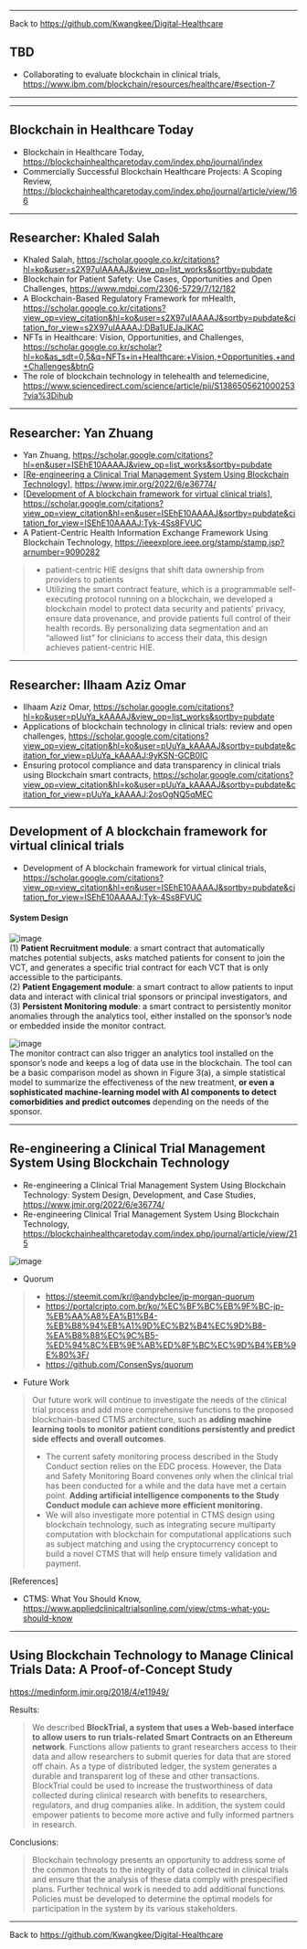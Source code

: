 ***
Back to https://github.com/Kwangkee/Digital-Healthcare

## TBD

- Collaborating to evaluate blockchain in clinical trials, https://www.ibm.com/blockchain/resources/healthcare/#section-7  

***
*** 
## Blockchain in Healthcare Today
- Blockchain in Healthcare Today, https://blockchainhealthcaretoday.com/index.php/journal/index
- Commercially Successful Blockchain Healthcare Projects: A Scoping Review, https://blockchainhealthcaretoday.com/index.php/journal/article/view/166

***
## Researcher: Khaled Salah
- Khaled Salah, https://scholar.google.co.kr/citations?hl=ko&user=s2X97uIAAAAJ&view_op=list_works&sortby=pubdate
- Blockchain for Patient Safety: Use Cases, Opportunities and Open Challenges, https://www.mdpi.com/2306-5729/7/12/182
- A Blockchain-Based Regulatory Framework for mHealth, https://scholar.google.co.kr/citations?view_op=view_citation&hl=ko&user=s2X97uIAAAAJ&sortby=pubdate&citation_for_view=s2X97uIAAAAJ:DBa1UEJaJKAC
- NFTs in Healthcare: Vision, Opportunities, and Challenges, https://scholar.google.co.kr/scholar?hl=ko&as_sdt=0,5&q=NFTs+in+Healthcare:+Vision,+Opportunities,+and+Challenges&btnG
- The role of blockchain technology in telehealth and telemedicine, https://www.sciencedirect.com/science/article/pii/S1386505621000253?via%3Dihub

***
## Researcher: Yan Zhuang
- Yan Zhuang, https://scholar.google.com/citations?hl=en&user=ISEhE10AAAAJ&view_op=list_works&sortby=pubdate
- [[Re-engineering a Clinical Trial Management System Using Blockchain Technology](https://github.com/Kwangkee/Digital-Healthcare/blob/main/BC4CrinicalTrial.md#re-engineering-a-clinical-trial-management-system-using-blockchain-technology)], https://www.jmir.org/2022/6/e36774/
- [[Development of A blockchain framework for virtual clinical trials](https://github.com/Kwangkee/Digital-Healthcare/blob/main/BC4CrinicalTrial.md#development-of-a-blockchain-framework-for-virtual-clinical-trials)], https://scholar.google.com/citations?view_op=view_citation&hl=en&user=ISEhE10AAAAJ&sortby=pubdate&citation_for_view=ISEhE10AAAAJ:Tyk-4Ss8FVUC
- A Patient-Centric Health Information Exchange Framework Using Blockchain Technology, https://ieeexplore.ieee.org/stamp/stamp.jsp?arnumber=9090282
>- patient-centric HIE designs that shift data ownership from providers to patients  
>- Utilizing the smart contract feature, which is a programmable self-executing protocol running on a blockchain, we developed a blockchain model to protect data security and patients’ privacy, ensure data provenance, and provide patients full control of their health records. By personalizing data segmentation and an “allowed list” for clinicians to access their data, this design achieves patient-centric HIE.  

***
## Researcher: Ilhaam Aziz Omar
- Ilhaam Aziz Omar, https://scholar.google.com/citations?hl=ko&user=pUuYa_kAAAAJ&view_op=list_works&sortby=pubdate
- Applications of blockchain technology in clinical trials: review and open challenges, https://scholar.google.com/citations?view_op=view_citation&hl=ko&user=pUuYa_kAAAAJ&sortby=pubdate&citation_for_view=pUuYa_kAAAAJ:9yKSN-GCB0IC  
- Ensuring protocol compliance and data transparency in clinical trials using Blockchain smart contracts, https://scholar.google.com/citations?view_op=view_citation&hl=ko&user=pUuYa_kAAAAJ&sortby=pubdate&citation_for_view=pUuYa_kAAAAJ:2osOgNQ5qMEC  

***
## Development of A blockchain framework for virtual clinical trials
- Development of A blockchain framework for virtual clinical trials, https://scholar.google.com/citations?view_op=view_citation&hl=en&user=ISEhE10AAAAJ&sortby=pubdate&citation_for_view=ISEhE10AAAAJ:Tyk-4Ss8FVUC

#### System Design

![image](https://user-images.githubusercontent.com/109835677/208568531-22f3aade-51c3-44b2-aa3a-96d34c2bf431.png)  
(1) **Patient Recruitment module**: a smart contract that automatically matches potential subjects, asks matched patients for consent to join the VCT, and generates a specific trial contract for each VCT that is only accessible to the participants.  
(2) **Patient Engagement module**: a smart contract to allow patients to input data and interact with clinical trial sponsors or principal investigators, and  
(3) **Persistent Monitoring module**: a smart contract to persistently monitor anomalies through the analytics tool, either installed on the sponsor’s node or embedded inside the monitor contract.  

![image](https://user-images.githubusercontent.com/109835677/208570101-0875ec39-f925-4157-bdaf-1147a53b15a9.png)  
The monitor contract can also trigger an analytics tool installed on the sponsor’s node and keeps a log of data use in the blockchain. The tool can be a basic comparison model as shown in Figure 3(a), a simple statistical model to summarize the effectiveness of the new treatment, **or even a sophisticated machine-learning model with AI components to detect comorbidities and predict outcomes** depending on the needs of the sponsor.  

***
## Re-engineering a Clinical Trial Management System Using Blockchain Technology
- Re-engineering a Clinical Trial Management System Using Blockchain Technology: System Design, Development, and Case Studies, https://www.jmir.org/2022/6/e36774/
- Re-engineering Clinical Trial Management System Using Blockchain Technology, https://blockchainhealthcaretoday.com/index.php/journal/article/view/215

![image](https://user-images.githubusercontent.com/109835677/208403426-90de7204-6271-4fe5-ae51-70fc876021d4.png)

- Quorum
>-	https://steemit.com/kr/@andybclee/jp-morgan-quorum
>-	https://portalcripto.com.br/ko/%EC%BF%BC%EB%9F%BC-jp-%EB%AA%A8%EA%B1%B4-%EB%B8%94%EB%A1%9D%EC%B2%B4%EC%9D%B8-%EA%B8%88%EC%9C%B5-%ED%94%8C%EB%9E%AB%ED%8F%BC%EC%9D%B4%EB%9E%80%3F/
>-	https://github.com/ConsenSys/quorum

- Future Work
>Our future work will continue to investigate the needs of the clinical trial process and add more comprehensive functions to the proposed blockchain-based CTMS architecture, such as **adding machine learning tools to monitor patient conditions persistently and predict side effects and overall outcomes**. 
>- The current safety monitoring process described in the Study Conduct section relies on the EDC process. However, the Data and Safety Monitoring Board convenes only when the clinical trial has been conducted for a while and the data have met a certain point. **Adding artificial intelligence components to the Study Conduct module can achieve more efficient monitoring.** 
>- We will also investigate more potential in CTMS design using blockchain technology, such as integrating secure multiparty computation with blockchain for computational applications such as subject matching and using the cryptocurrency concept to build a novel CTMS that will help ensure timely validation and payment.  

[References]  
- CTMS: What You Should Know, https://www.appliedclinicaltrialsonline.com/view/ctms-what-you-should-know


***
## Using Blockchain Technology to Manage Clinical Trials Data: A Proof-of-Concept Study  
https://medinform.jmir.org/2018/4/e11949/  

Results:  
>We described **BlockTrial, a system that uses a Web-based interface to allow users to run trials-related Smart Contracts on an Ethereum network**. Functions allow patients to grant researchers access to their data and allow researchers to submit queries for data that are stored off chain. As a type of distributed ledger, the system generates a durable and transparent log of these and other transactions. BlockTrial could be used to increase the trustworthiness of data collected during clinical research with benefits to researchers, regulators, and drug companies alike. In addition, the system could empower patients to become more active and fully informed partners in research.

Conclusions:  
>Blockchain technology presents an opportunity to address some of the common threats to the integrity of data collected in clinical trials and ensure that the analysis of these data comply with prespecified plans. Further technical work is needed to add additional functions. Policies must be developed to determine the optimal models for participation in the system by its various stakeholders.

***
Back to https://github.com/Kwangkee/Digital-Healthcare
